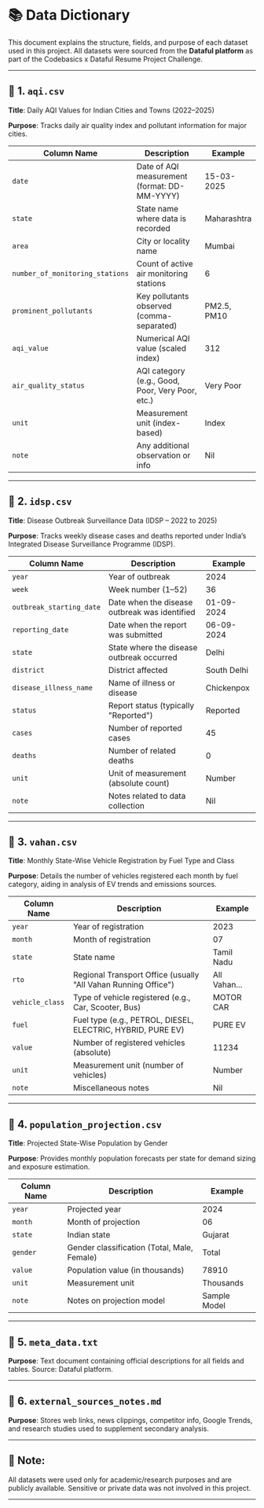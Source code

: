 # 📚 Data Dictionary

This document explains the structure, fields, and purpose of each dataset used in this project. All datasets were sourced from the **Dataful platform** as part of the Codebasics x Dataful Resume Project Challenge.

---

## 📁 1. `aqi.csv`
**Title**: Daily AQI Values for Indian Cities and Towns (2022–2025)

**Purpose**: Tracks daily air quality index and pollutant information for major cities.

| Column Name               | Description                                                        | Example                    |
|---------------------------|--------------------------------------------------------------------|----------------------------|
| `date`                   | Date of AQI measurement (format: DD-MM-YYYY)                       | 15-03-2025                 |
| `state`                  | State name where data is recorded                                  | Maharashtra                |
| `area`                   | City or locality name                                              | Mumbai                     |
| `number_of_monitoring_stations` | Count of active air monitoring stations                       | 6                          |
| `prominent_pollutants`   | Key pollutants observed (comma-separated)                          | PM2.5, PM10                |
| `aqi_value`              | Numerical AQI value (scaled index)                                 | 312                        |
| `air_quality_status`     | AQI category (e.g., Good, Poor, Very Poor, etc.)                   | Very Poor                  |
| `unit`                   | Measurement unit (index-based)                                     | Index                      |
| `note`                   | Any additional observation or info                                 | Nil                        |

---

## 📁 2. `idsp.csv`
**Title**: Disease Outbreak Surveillance Data (IDSP – 2022 to 2025)

**Purpose**: Tracks weekly disease cases and deaths reported under India’s Integrated Disease Surveillance Programme (IDSP).

| Column Name            | Description                                                         | Example        |
|------------------------|----------------------------------------------------------------------|----------------|
| `year`                | Year of outbreak                                                     | 2024           |
| `week`                | Week number (1–52)                                                   | 36             |
| `outbreak_starting_date` | Date when the disease outbreak was identified                      | 01-09-2024     |
| `reporting_date`      | Date when the report was submitted                                   | 06-09-2024     |
| `state`               | State where the disease outbreak occurred                            | Delhi          |
| `district`            | District affected                                                    | South Delhi    |
| `disease_illness_name`| Name of illness or disease                                           | Chickenpox     |
| `status`              | Report status (typically "Reported")                                 | Reported       |
| `cases`               | Number of reported cases                                             | 45             |
| `deaths`              | Number of related deaths                                             | 0              |
| `unit`                | Unit of measurement (absolute count)                                 | Number         |
| `note`                | Notes related to data collection                                     | Nil            |

---

## 📁 3. `vahan.csv`
**Title**: Monthly State-Wise Vehicle Registration by Fuel Type and Class

**Purpose**: Details the number of vehicles registered each month by fuel category, aiding in analysis of EV trends and emissions sources.

| Column Name      | Description                                                        | Example             |
|------------------|--------------------------------------------------------------------|---------------------|
| `year`           | Year of registration                                               | 2023                |
| `month`          | Month of registration                                              | 07                  |
| `state`          | State name                                                         | Tamil Nadu          |
| `rto`            | Regional Transport Office (usually "All Vahan Running Office")     | All Vahan...        |
| `vehicle_class`  | Type of vehicle registered (e.g., Car, Scooter, Bus)               | MOTOR CAR           |
| `fuel`           | Fuel type (e.g., PETROL, DIESEL, ELECTRIC, HYBRID, PURE EV)        | PURE EV             |
| `value`          | Number of registered vehicles (absolute)                           | 11234               |
| `unit`           | Measurement unit (number of vehicles)                              | Number              |
| `note`           | Miscellaneous notes                                                | Nil                 |

---

## 📁 4. `population_projection.csv`
**Title**: Projected State-Wise Population by Gender

**Purpose**: Provides monthly population forecasts per state for demand sizing and exposure estimation.

| Column Name | Description                                            | Example       |
|-------------|--------------------------------------------------------|---------------|
| `year`     | Projected year                                          | 2024          |
| `month`    | Month of projection                                     | 06            |
| `state`    | Indian state                                            | Gujarat       |
| `gender`   | Gender classification (Total, Male, Female)            | Total         |
| `value`    | Population value (in thousands)                         | 78910         |
| `unit`     | Measurement unit                                        | Thousands     |
| `note`     | Notes on projection model                               | Sample Model  |

---

## 📁 5. `meta_data.txt`
**Purpose**: Text document containing official descriptions for all fields and tables. Source: Dataful platform.

---

## 📁 6. `external_sources_notes.md`
**Purpose**: Stores web links, news clippings, competitor info, Google Trends, and research studies used to supplement secondary analysis.

---

## 📌 Note:
All datasets were used only for academic/research purposes and are publicly available. Sensitive or private data was not involved in this project.

---

